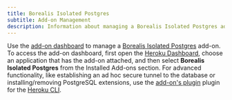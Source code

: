 ```yaml
---
title: Borealis Isolated Postgres
subtitle: Add-on Management
description: Information about managing a Borealis Isolated Postgres add-on
---
```


Use the [add-on dashboard](https://pg-dashboard.borealis-data.com/) to manage a [Borealis Isolated Postgres](https://elements.heroku.com/addons/borealis-pg) add-on. To access the add-on dashboard, first open the [Heroku Dashboard](https://dashboard.heroku.com/apps), choose an application that has the add-on attached, and then select **Borealis Isolated Postgres** from the Installed Add-ons section. For advanced functionality, like establishing an ad hoc secure tunnel to the database or installing/removing PostgreSQL extensions, use the [add-on's plugin](./pg-addon-cli) plugin for the [Heroku CLI](https://devcenter.heroku.com/articles/heroku-cli).

